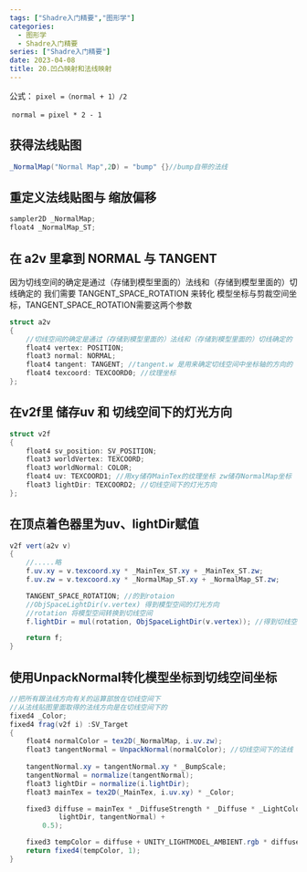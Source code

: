 ```yaml
---
tags: ["Shadre入门精要","图形学"]
categories:
  - 图形学
  - Shadre入门精要
series: ["Shadre入门精要"]
date: 2023-04-08
title: 20.凹凸映射和法线映射 
---
```


  公式： `pixel =（normal + 1）/2` 

​		`normal = pixel * 2 - 1`

## 获得法线贴图

```cs
_NormalMap("Normal Map",2D) = "bump" {}//bump自带的法线
```

## 重定义法线贴图与 缩放偏移

```cs
sampler2D _NormalMap;
float4 _NormalMap_ST;
```

## 在 a2v 里拿到 NORMAL 与 TANGENT

因为切线空间的确定是通过（存储到模型里面的）法线和（存储到模型里面的）切线确定的 我们需要 TANGENT_SPACE_ROTATION 来转化 模型坐标与剪裁空间坐标，TANGENT_SPACE_ROTATION需要这两个参数

```cs
struct a2v
{
    //切线空间的确定是通过（存储到模型里面的）法线和（存储到模型里面的）切线确定的
    float4 vertex: POSITION;
    float3 normal: NORMAL;
    float4 tangent: TANGENT; //tangent.w 是用来确定切线空间中坐标轴的方向的
    float4 texcoord: TEXCOORD0; //纹理坐标
};
```

## 在v2f里 储存uv 和 切线空间下的灯光方向

```cs
struct v2f
{
    float4 sv_position: SV_POSITION;
    float3 worldVertex: TEXCOORD;
    float3 worldNormal: COLOR;
    float4 uv: TEXCOORD1; //用xy储存MainTex的纹理坐标 zw储存NormalMap坐标
    float3 lightDir: TEXCOORD2; //切线空间下的灯光方向
};
```

## 在顶点着色器里为uv、lightDir赋值



```cs
v2f vert(a2v v)
{
    //.....略
    f.uv.xy = v.texcoord.xy * _MainTex_ST.xy + _MainTex_ST.zw;
    f.uv.zw = v.texcoord.xy * _NormalMap_ST.xy + _NormalMap_ST.zw;

    TANGENT_SPACE_ROTATION; //的到rotaion
    //ObjSpaceLightDir(v.vertex) 得到模型空间的灯光方向
    //rotation 将模型空间转换到切线空间
    f.lightDir = mul(rotation, ObjSpaceLightDir(v.vertex)); //得到切线空间下的灯光方向

    return f;
}
```

## 使用UnpackNormal转化模型坐标到切线空间坐标

```cs
//把所有跟法线方向有关的运算部放在切线空间下
//从法线贴图里面取得的法线方向是在切线空间下的
fixed4 _Color;
fixed4 frag(v2f i) :SV_Target
{
    float4 normalColor = tex2D(_NormalMap, i.uv.zw);
    float3 tangentNormal = UnpackNormal(normalColor); //切线空间下的法线
    
    tangentNormal.xy = tangentNormal.xy * _BumpScale;
    tangentNormal = normalize(tangentNormal);
    float3 lightDir = normalize(i.lightDir);
    float3 mainTex = tex2D(_MainTex, i.uv.xy) * _Color;

    fixed3 diffuse = mainTex * _DiffuseStrength * _Diffuse * _LightColor0.rgb * (0.5 * dot(
            lightDir, tangentNormal) +
        0.5);

    fixed3 tempColor = diffuse + UNITY_LIGHTMODEL_AMBIENT.rgb * diffuse;
    return fixed4(tempColor, 1);
}
```




